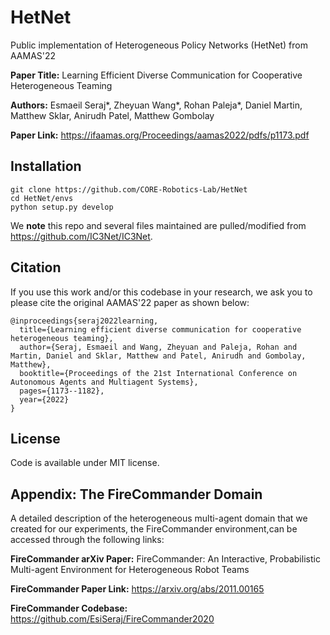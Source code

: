 # HetNet
Public implementation of Heterogeneous Policy Networks (HetNet) from AAMAS'22

**Paper Title:** Learning Efficient Diverse Communication for Cooperative Heterogeneous Teaming

**Authors:** Esmaeil Seraj*, Zheyuan Wang*, Rohan Paleja*, Daniel Martin, Matthew Sklar, Anirudh Patel, Matthew Gombolay

**Paper Link:** https://ifaamas.org/Proceedings/aamas2022/pdfs/p1173.pdf



## Installation

```
git clone https://github.com/CORE-Robotics-Lab/HetNet
cd HetNet/envs
python setup.py develop
```

We **note** this repo and several files maintained are pulled/modified from https://github.com/IC3Net/IC3Net.

## Citation
If you use this work and/or this codebase in your research, we ask you to please cite the original AAMAS'22 paper as shown below:

```
@inproceedings{seraj2022learning,
  title={Learning efficient diverse communication for cooperative heterogeneous teaming},
  author={Seraj, Esmaeil and Wang, Zheyuan and Paleja, Rohan and Martin, Daniel and Sklar, Matthew and Patel, Anirudh and Gombolay, Matthew},
  booktitle={Proceedings of the 21st International Conference on Autonomous Agents and Multiagent Systems},
  pages={1173--1182},
  year={2022}
}
```

## License
Code is available under MIT license.

## Appendix: The FireCommander Domain
A detailed description of the heterogeneous multi-agent domain that we created for our experiments, the FireCommander environment,can be accessed through the following links:

**FireCommander arXiv Paper:** FireCommander: An Interactive, Probabilistic Multi-agent Environment for Heterogeneous Robot Teams

**FireCommander Paper Link:** https://arxiv.org/abs/2011.00165

**FireCommander Codebase:** https://github.com/EsiSeraj/FireCommander2020


